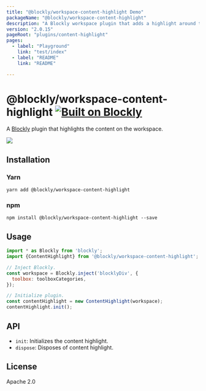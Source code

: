 ```yaml
---
title: "@blockly/workspace-content-highlight Demo"
packageName: "@blockly/workspace-content-highlight"
description: "A Blockly workspace plugin that adds a highlight around the content area."
version: "2.0.15"
pageRoot: "plugins/content-highlight"
pages:
  - label: "Playground"
    link: "test/index"
  - label: "README"
    link: "README"

---
```

# @blockly/workspace-content-highlight [![Built on Blockly](https://tinyurl.com/built-on-blockly)](https://github.com/google/blockly)

A [Blockly](https://www.npmjs.com/package/blockly) plugin that highlights the
content on the workspace.

![](https://github.com/google/blockly-samples/raw/master/plugins/content-highlight/readme-media/content-highlight.gif)

## Installation

### Yarn
```
yarn add @blockly/workspace-content-highlight
```

### npm
```
npm install @blockly/workspace-content-highlight --save
```

## Usage

```js
import * as Blockly from 'blockly';
import {ContentHighlight} from '@blockly/workspace-content-highlight';

// Inject Blockly.
const workspace = Blockly.inject('blocklyDiv', {
  toolbox: toolboxCategories,
});

// Initialize plugin.
const contentHighlight = new ContentHighlight(workspace);
contentHighlight.init();
```

## API

- `init`: Initializes the content highlight.
- `dispose`: Disposes of content highlight.

## License
Apache 2.0
